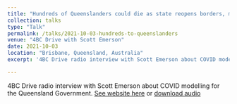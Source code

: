 ```yaml
---
title: "Hundreds of Queenslanders could die as state reopens borders, modelling predicts"
collection: talks
type: "Talk"
permalink: /talks/2021-10-03-hundreds-to-queenslanders
venue: "4BC Drive with Scott Emerson"
date: 2021-10-03
location: "Brisbane, Queensland, Australia"
excerpt: '4BC Drive radio interview with Scott Emerson about COVID modelling for the Queensland Government. [See  website here](https://www.4bc.com.au/hundreds-of-queenslanders-could-die-as-state-reopens-borders-modelling-predicts/).'

---
```


4BC Drive radio interview with Scott Emerson about COVID modelling for the Queensland Government. [See  website here](https://www.4bc.com.au/hundreds-of-queenslanders-could-die-as-state-reopens-borders-modelling-predicts/) or [download audio](http://LachlanHamilton.github.io/files/Queensland's_COVID_modelling_Infections_set_to_rise_as_state_re-opens.mp3)

